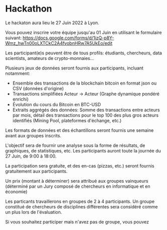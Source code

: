 # Hackathon

Le hackaton aura lieu le 27 Juin 2022 à Lyon.

Vous pouvez inscrire votre équipe jusqu'au 01 Juin en utilisant le formulaire suivant: https://docs.google.com/forms/d/1izQ-p8Y-Wmz_hwTn00oLXTCkC2A4fvobnHRw7A5UkEo/edit

Les participant(e)s peuvent être de tous profils: étudiants, chercheurs, data scientists, amateurs de crypto-monnaies...

Plusieurs jeux de données seront fournis aux participants, incluant notamment:

* Ensemble des transactions de la blockchain bitcoin en format json ou CSV (données d'origine)
* Transactions simplifiées Acteur -> Acteur (Graphe dynamique pondéré enrichi)
* Évolution du cours du Bitcoin en BTC-USD
* Extraits aggrégés des données: Somme des transactions entre acteurs par mois, détail des transactions pour le top 100 des plus gros acteurs identifiés (Mining Pool, plateformes d'échange, etc.)

Les formats de données et des échantillons seront fournis une semaine avant aux groupes inscrits.

L'objectif sera de fournir une analyse sous la forme de résultats, de graphiques, de statistiques, etc. Les participants auront toute la journée du 27 Juin, de 9:00 à 18:00.

La participation sera gratuite, et des en-cas (pizzas, etc.) seront fournis gratuitement aux participants.

Un prix (montant à déterminer) sera attribué aux groupes vainqueurs (déterminé par un Jury composé de chercheurs en informatique et en économie)

Les particants travaillerons en groupes de 2 à 4 participants. Un groupe constitué de chercheurs de disciplines différentes sera considéré comme un plus lors de l'évaluation. 

Si vous souhaitez participer mais n'avez pas de groupe, vous pouvez 
